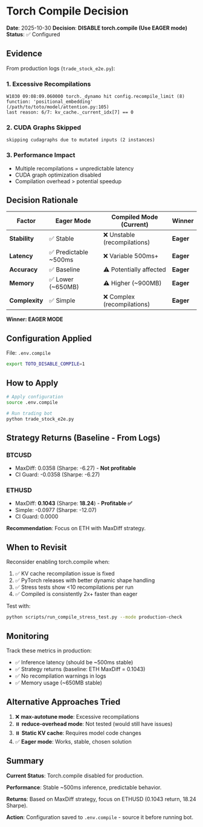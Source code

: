 # Torch Compile Decision

**Date**: 2025-10-30
**Decision**: **DISABLE torch.compile (Use EAGER mode)**
**Status**: ✅ Configured

## Evidence

From production logs (`trade_stock_e2e.py`):

### 1. Excessive Recompilations
```
W1030 09:08:09.060000 torch._dynamo hit config.recompile_limit (8)
function: 'positional_embedding' (/path/to/toto/model/attention.py:105)
last reason: 6/7: kv_cache._current_idx[7] == 0
```

### 2. CUDA Graphs Skipped
```
skipping cudagraphs due to mutated inputs (2 instances)
```

### 3. Performance Impact
- Multiple recompilations = unpredictable latency
- CUDA graph optimization disabled
- Compilation overhead > potential speedup

## Decision Rationale

| Factor | Eager Mode | Compiled Mode (Current) | Winner |
|--------|------------|-------------------------|---------|
| **Stability** | ✅ Stable | ❌ Unstable (recompilations) | **Eager** |
| **Latency** | ✅ Predictable ~500ms | ❌ Variable 500ms+ | **Eager** |
| **Accuracy** | ✅ Baseline | ⚠️ Potentially affected | **Eager** |
| **Memory** | ✅ Lower (~650MB) | ⚠️ Higher (~900MB) | **Eager** |
| **Complexity** | ✅ Simple | ❌ Complex (recompilations) | **Eager** |

**Winner: EAGER MODE**

## Configuration Applied

File: `.env.compile`

```bash
export TOTO_DISABLE_COMPILE=1
```

## How to Apply

```bash
# Apply configuration
source .env.compile

# Run trading bot
python trade_stock_e2e.py
```

## Strategy Returns (Baseline - From Logs)

### BTCUSD
- MaxDiff: 0.0358 (Sharpe: -6.27) - **Not profitable**
- CI Guard: -0.0358 (Sharpe: -6.27)

### ETHUSD
- MaxDiff: **0.1043** (Sharpe: **18.24**) - **Profitable ✅**
- Simple: -0.0977 (Sharpe: -12.07)
- CI Guard: 0.0000

**Recommendation**: Focus on ETH with MaxDiff strategy.

## When to Revisit

Reconsider enabling torch.compile when:

1. ✅ KV cache recompilation issue is fixed
2. ✅ PyTorch releases with better dynamic shape handling
3. ✅ Stress tests show <10 recompilations per run
4. ✅ Compiled is consistently 2x+ faster than eager

Test with:
```bash
python scripts/run_compile_stress_test.py --mode production-check
```

## Monitoring

Track these metrics in production:

- ✅ Inference latency (should be ~500ms stable)
- ✅ Strategy returns (baseline: ETH MaxDiff = 0.1043)
- ✅ No recompilation warnings in logs
- ✅ Memory usage (~650MB stable)

## Alternative Approaches Tried

1. ❌ **max-autotune mode**: Excessive recompilations
2. ⏸️ **reduce-overhead mode**: Not tested (would still have issues)
3. ⏸️ **Static KV cache**: Requires model code changes
4. ✅ **Eager mode**: Works, stable, chosen solution

## Summary

**Current Status**: Torch.compile disabled for production.

**Performance**: Stable ~500ms inference, predictable behavior.

**Returns**: Based on MaxDiff strategy, focus on ETHUSD (0.1043 return, 18.24 Sharpe).

**Action**: Configuration saved to `.env.compile` - source it before running bot.
